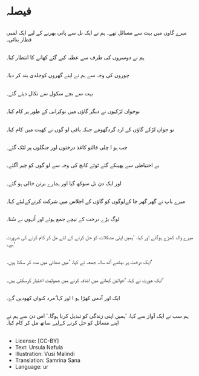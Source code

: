 # فیصلہ

##
میرے گاوں میں بہت سے مسائل تھے۔ ہم نے ایک نل سے پانی بھرنے کے لیے ایک لمبی قطار بنائی۔

##
ہم نے دوسروں کی طرف سے عطیہ کیے گئے کھانے کا انتظار کیا۔

##
چوروں کی وجہ سے ہم نے اپنے گھروں کوجلدی بند کر دیا۔

##
بہت سے بچے سکول سے نکال دیئے گئے۔

##
نوجوان لڑکیوں نے دیگر گاؤں میں نوکرانی کے طور پر کام کیا۔

##
نو جوان لڑکے گاؤں کے ارد گردگھومے جبکہ باقی لو گوں نے کھیت میں کام کیا۔

##
جب ہو ا چلی فالتو کاغذ درختوں اور جنگلوں پر لٹک گئے۔

##
بے احتیاطی سے پھینکے گئے ٹوٹے کانچ کی وجہ سے لو گوں کو چیر آگئے۔

##
اور ایک دن نل سوکھ گیا اور ہمارے برتن خالی ہو گئے۔

##
میرے باپ نے گھر گھر جا کےلوگوں کو گاؤں کے اجلاس میں شرکت کرنےکےلیئے کہا۔

##
لوگ بڑے درخت کے نیچے جمع ہوئے اور اُنہوں نے سُنا۔

##
میرے والد کھڑے ہوگئے اور کہا، 'ہمیں اپنی مشکلات کو حل کرنے کے لئے مل کر کام کرنے کی ضرورت ہے۔'

##
ایک درخت پر بیٹھے آٹھ سالہ جمعہ نے کہا، 'میں صفائی میں مدد کر سکتا ہوں۔'

##
ایک عورت نے کہا، 'خواتین کھانے میں اضافہ کرنے میں شمولیت اختیار کرسکتی ہیں۔'

##
ایک اور آدمی کھڑا ہو ا اور کہا ٗمرد کنواں کھودیں گےٗ۔

##
ہم سب نے ایک آواز سے کہا، 'ہمیں اپنی زندگی کو تبدیل کرنا ہوگا۔' اس دن سے ہم نے اپنے مسائل کو حل کرنے کےلیے ساتھ مل کر کام کیا۔

##
* License: [CC-BY]
* Text: Ursula Nafula
* Illustration: Vusi Malindi
* Translation: Samrina Sana
* Language: ur
